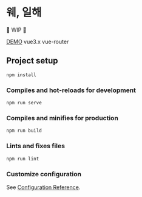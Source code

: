 # 웨, 일해

🚧 WIP 🚧

[DEMO](https://hibixby.github.io/WhaleHae/)
vue3.x
vue-router

## Project setup
```
npm install
```

### Compiles and hot-reloads for development
```
npm run serve
```

### Compiles and minifies for production
```
npm run build
```

### Lints and fixes files
```
npm run lint
```

### Customize configuration
See [Configuration Reference](https://cli.vuejs.org/config/).
